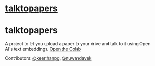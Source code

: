 # [talktopapers](https://github.com/keerthanpg/talktopapers)

# talktopapers

A project to let you upload a paper to your drive and talk to it using Open AI's text embeddings. [Open the Colab](https://colab.research.google.com/drive/1jIZ-ezTIxAjnZfvcwc66ucRHTTxeMYeC?usp=sharing)

Contributors: [@keerthanpg](www.github.com/keerthanpg), [@nuwandavek](www.github.com/nuwandavek)

